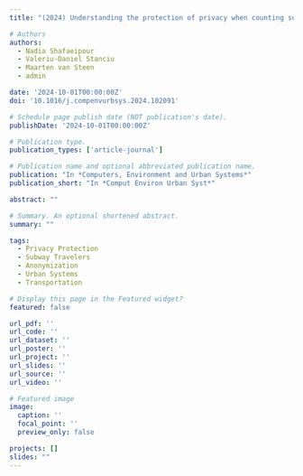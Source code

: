 ```yaml
---
title: "(2024) Understanding the protection of privacy when counting subway travelers through anonymization. Computers, Environment and Urban Systems, 110, 102091"

# Authors
authors:
  - Nadia Shafaeipour
  - Valeriu-Daniel Stanciu
  - Maarten van Steen
  - admin

date: '2024-10-01T00:00:00Z'
doi: '10.1016/j.compenvurbsys.2024.102091'

# Schedule page publish date (NOT publication's date).
publishDate: '2024-10-01T00:00:00Z'

# Publication type.
publication_types: ['article-journal']

# Publication name and optional abbreviated publication name.
publication: "In *Computers, Environment and Urban Systems*"
publication_short: "In *Comput Environ Urban Syst*"

abstract: ""

# Summary. An optional shortened abstract.
summary: ""

tags:
  - Privacy Protection
  - Subway Travelers
  - Anonymization
  - Urban Systems
  - Transportation

# Display this page in the Featured widget?
featured: false

url_pdf: ''
url_code: ''
url_dataset: ''
url_poster: ''
url_project: ''
url_slides: ''
url_source: ''
url_video: ''

# Featured image
image:
  caption: ''
  focal_point: ''
  preview_only: false

projects: []
slides: ""
---
```

